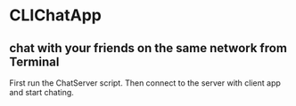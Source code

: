 # CLIChatApp
## chat with your friends on the same network from Terminal
First run the ChatServer script.
Then connect to the server with client app and start chating.
